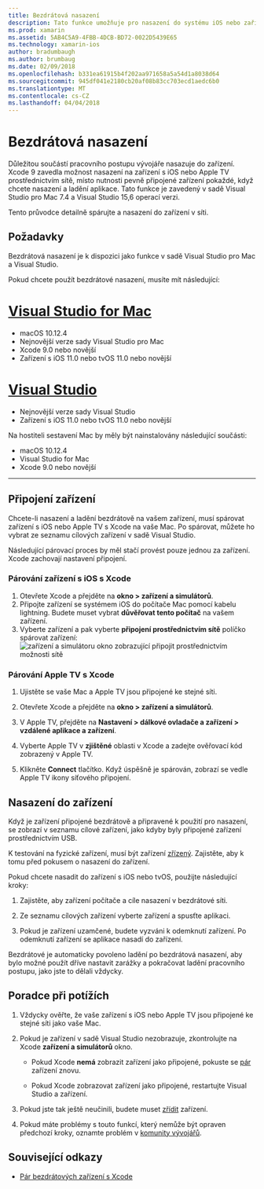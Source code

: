 ```yaml
---
title: Bezdrátová nasazení
description: Tato funkce umožňuje pro nasazení do systému iOS nebo zařízení Apple TV přes síťová připojení
ms.prod: xamarin
ms.assetid: 5AB4C5A9-4FBB-4DCB-BD72-0022D5439E65
ms.technology: xamarin-ios
author: bradumbaugh
ms.author: brumbaug
ms.date: 02/09/2018
ms.openlocfilehash: b331ea61915b4f202aa971658a5a54d1a8038d64
ms.sourcegitcommit: 945df041e2180cb20af08b83cc703ecd1aedc6b0
ms.translationtype: MT
ms.contentlocale: cs-CZ
ms.lasthandoff: 04/04/2018
---
```

# <a name="wireless-deployment"></a>Bezdrátová nasazení

Důležitou součástí pracovního postupu vývojáře nasazuje do zařízení. Xcode 9 zavedla možnost nasazení na zařízení s iOS nebo Apple TV prostřednictvím sítě, místo nutnosti pevně připojené zařízení pokaždé, když chcete nasazení a ladění aplikace. Tato funkce je zavedený v sadě Visual Studio pro Mac 7.4 a Visual Studio 15,6 operací verzi.

Tento průvodce detailně spárujte a nasazení do zařízení v síti.

## <a name="requirements"></a>Požadavky

Bezdrátová nasazení je k dispozici jako funkce v sadě Visual Studio pro Mac a Visual Studio.

Pokud chcete použít bezdrátové nasazení, musíte mít následující:

# <a name="visual-studio-for-mactabvsmac"></a>[Visual Studio for Mac](#tab/vsmac)

- macOS 10.12.4
- Nejnovější verze sady Visual Studio pro Mac
- Xcode 9.0 nebo novější
- Zařízení s iOS 11.0 nebo tvOS 11.0 nebo novější

# <a name="visual-studiotabvswin"></a>[Visual Studio](#tab/vswin)

- Nejnovější verze sady Visual Studio
- Zařízení s iOS 11.0 nebo tvOS 11.0 nebo novější

Na hostiteli sestavení Mac by měly být nainstalovány následující součásti:

- macOS 10.12.4
- Visual Studio for Mac
- Xcode 9.0 nebo novější

-----

## <a name="connecting-a-device"></a>Připojení zařízení

Chcete-li nasazení a ladění bezdrátově na vašem zařízení, musí spárovat zařízení s iOS nebo Apple TV s Xcode na vaše Mac. Po spárovat, můžete ho vybrat ze seznamu cílových zařízení v sadě Visual Studio. 

Následující párovací proces by měl stačí provést pouze jednou za zařízení. Xcode zachovají nastavení připojení.

<a name="pair" />

### <a name="pairing-an-ios-device-with-xcode"></a>Párování zařízení s iOS s Xcode

1. Otevřete Xcode a přejděte na **okno > zařízení a simulátorů**.
2. Připojte zařízení se systémem iOS do počítače Mac pomocí kabelu lightning. Budete muset vybrat **důvěřovat tento počítač** na vašem zařízení.
3. Vyberte zařízení a pak vyberte **připojení prostřednictvím sítě** políčko spárovat zařízení: ![zařízení a simulátoru okno zobrazující připojit prostřednictvím možnosti sítě](wireless-deployment-images/image2.png)

### <a name="pairing-an-apple-tv-with-xcode"></a>Párování Apple TV s Xcode

1. Ujistěte se vaše Mac a Apple TV jsou připojené ke stejné síti.

2. Otevřete Xcode a přejděte na **okno > zařízení a simulátorů**.

3. V Apple TV, přejděte na **Nastavení > dálkové ovladače a zařízení > vzdálené aplikace a zařízení**.

4. Vyberte Apple TV v **zjištěné** oblasti v Xcode a zadejte ověřovací kód zobrazený v Apple TV.

5. Klikněte **Connect** tlačítko. Když úspěšně je spárován, zobrazí se vedle Apple TV ikony síťového připojení.

## <a name="deploy-to-a-device"></a>Nasazení do zařízení

Když je zařízení připojené bezdrátově a připravené k použití pro nasazení, se zobrazí v seznamu cílové zařízení, jako kdyby byly připojené zařízení prostřednictvím USB.

K testování na fyzické zařízení, musí být zařízení [zřízený](~/ios/get-started/installation/device-provisioning/index.md). Zajistěte, aby k tomu před pokusem o nasazení do zařízení. 

Pokud chcete nasadit do zařízení s iOS nebo tvOS, použijte následující kroky:

1. Zajistěte, aby zařízení počítače a cíle nasazení v bezdrátové síti. 

2. Ze seznamu cílových zařízení vyberte zařízení a spusťte aplikaci.

2. Pokud je zařízení uzamčené, budete vyzváni k odemknutí zařízení. Po odemknutí zařízení se aplikace nasadí do zařízení.

Bezdrátové je automaticky povoleno ladění po bezdrátová nasazení, aby bylo možné použít dříve nastavit zarážky a pokračovat ladění pracovního postupu, jako jste to dělali vždycky.

## <a name="troubleshooting"></a>Poradce při potížích

1. Vždycky ověřte, že vaše zařízení s iOS nebo Apple TV jsou připojené ke stejné síti jako vaše Mac.

2. Pokud je zařízení v sadě Visual Studio nezobrazuje, zkontrolujte na Xcode **zařízení a simulátorů** okno. 

    * Pokud Xcode **nemá** zobrazit zařízení jako připojené, pokuste se [pár](#pair) zařízení znovu.

    * Pokud Xcode zobrazovat zařízení jako připojené, restartujte Visual Studio a zařízení.

3. Pokud jste tak ještě neučinili, budete muset [zřídit](~/ios/get-started/installation/device-provisioning/index.md) zařízení.

4. Pokud máte problémy s touto funkcí, který nemůže být opraven předchozí kroky, oznamte problém v [komunity vývojářů](https://developercommunity.visualstudio.com/spaces/41/index.html).

## <a name="related-links"></a>Související odkazy

- [Pár bezdrátových zařízení s Xcode](https://help.apple.com/xcode/mac/9.0/index.html?localePath=en.lproj#/devbc48d1bad)
